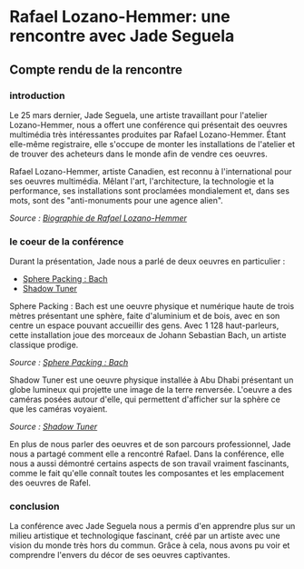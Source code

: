 # Rafael Lozano-Hemmer: une rencontre avec Jade Seguela

## Compte rendu de la rencontre

### introduction
Le 25 mars dernier, Jade Seguela, une artiste travaillant pour l'atelier Lozano-Hemmer, nous a offert une conférence qui présentait des oeuvres multimédia très intéressantes produites par Rafael Lozano-Hemmer. Étant elle-même registraire, elle s'occupe de monter les installations de l'atelier et de trouver des acheteurs dans le monde afin de vendre ces oeuvres.

Rafael Lozano-Hemmer, artiste Canadien, est reconnu à l'international pour ses oeuvres multimédia. Mêlant l'art, l'architecture, la technologie et la performance, ses installations sont proclamées mondialement et, dans ses mots, sont des "anti-monuments pour une agence alien".

*Source : [Biographie de Rafael Lozano-Hemmer](https://www.lozano-hemmer.com/bio.php)*

### le coeur de la conférence
Durant la présentation, Jade nous a parlé de deux oeuvres en particulier : 
- [Sphere Packing : Bach](https://www.lozano-hemmer.com/sphere_packing_bach.php)
- [Shadow Tuner](https://www.lozano-hemmer.com/shadow_tuner.php)

Sphere Packing : Bach est une oeuvre physique et numérique haute de trois mètres présentant une sphère, faite d'aluminium et de bois, avec en son centre un espace pouvant accueillir des gens. Avec 1 128 haut-parleurs, cette installation joue des morceaux de Johann Sebastian Bach, un artiste classique prodige. 

*Source : [Sphere Packing : Bach](https://www.lozano-hemmer.com/sphere_packing_bach.php)*

Shadow Tuner est une oeuvre physique installée à Abu Dhabi présentant un globe lumineux qui projette une image de la terre renversée. L'oeuvre a des caméras posées autour d'elle, qui permettent d'afficher sur la sphère ce que les caméras voyaient.

*Source : [Shadow Tuner](https://www.lozano-hemmer.com/shadow_tuner.php)*

En plus de nous parler des oeuvres et de son parcours professionnel, Jade nous a partagé comment elle a rencontré Rafael. Dans la conférence, elle nous a aussi démontré certains aspects de son travail vraiment fascinants, comme le fait qu'elle connaît toutes les composantes et les emplacement des oeuvres de Rafel.

### conclusion
La conférence avec Jade Seguela nous a permis d'en apprendre plus sur un milieu artistique et technologique fascinant, créé par un artiste avec une vision du monde très hors du commun. Grâce à cela, nous avons pu voir et comprendre l'envers du décor de ses oeuvres captivantes.
